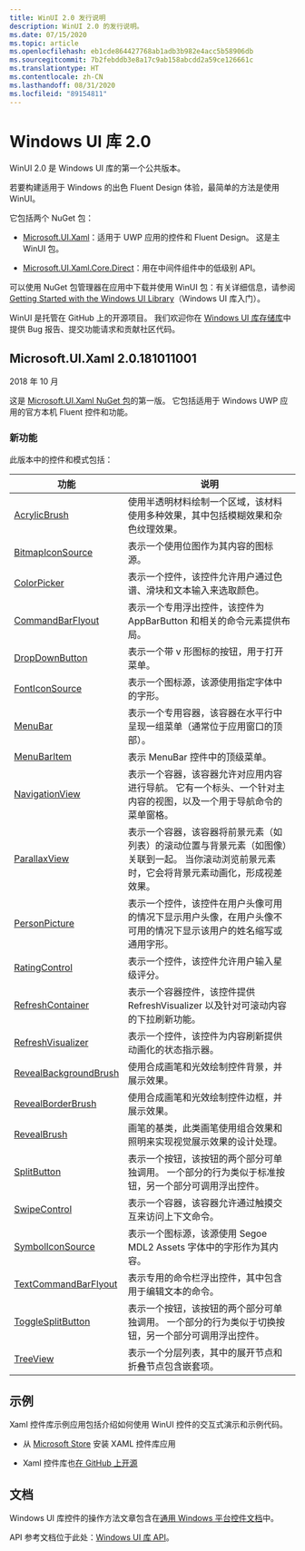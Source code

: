 ```yaml
---
title: WinUI 2.0 发行说明
description: WinUI 2.0 的发行说明。
ms.date: 07/15/2020
ms.topic: article
ms.openlocfilehash: eb1cde864427768ab1adb3b982e4acc5b58906db
ms.sourcegitcommit: 7b2febddb3e8a17c9ab158abcdd2a59ce126661c
ms.translationtype: HT
ms.contentlocale: zh-CN
ms.lasthandoff: 08/31/2020
ms.locfileid: "89154811"
---
```

# <a name="windows-ui-library-20"></a>Windows UI 库 2.0

WinUI 2.0 是 Windows UI 库的第一个公共版本。

若要构建适用于 Windows 的出色 Fluent Design 体验，最简单的方法是使用 WinUI。

它包括两个 NuGet 包：

* [Microsoft.UI.Xaml](https://www.nuget.org/packages/Microsoft.UI.Xaml)：适用于 UWP 应用的控件和 Fluent Design。 这是主 WinUI 包。

* [Microsoft.UI.Xaml.Core.Direct](https://www.nuget.org/packages/Microsoft.UI.Xaml.Core.Direct)：用在中间件组件中的低级别 API。

可以使用 NuGet 包管理器在应用中下载并使用 WinUI 包：有关详细信息，请参阅 [Getting Started with the Windows UI Library](/uwp/toolkits/winui/getting-started)（Windows UI 库入门）。

WinUI 是托管在 GitHub 上的开源项目。 我们欢迎你在 [Windows UI 库存储库](https://aka.ms/winui)中提供 Bug 报告、提交功能请求和贡献社区代码。

## <a name="microsoftuixaml-20181011001"></a>Microsoft.UI.Xaml 2.0.181011001

2018 年 10 月

这是 [Microsoft.UI.Xaml NuGet 包](https://www.nuget.org/packages/Microsoft.UI.Xaml)的第一版。 它包括适用于 Windows UWP 应用的官方本机 Fluent 控件和功能。

### <a name="new-features"></a>新功能

此版本中的控件和模式包括：

| 功能 | 说明 |
| --- | --- |
|[AcrylicBrush]( /uwp/api/microsoft.ui.xaml.media.acrylicbrush)| 使用半透明材料绘制一个区域，该材料使用多种效果，其中包括模糊效果和杂色纹理效果。|
|[BitmapIconSource]( /uwp/api/microsoft.ui.xaml.controls.bitmapiconsource)| 表示一个使用位图作为其内容的图标源。|
|[ColorPicker]( /uwp/api/microsoft.ui.xaml.controls.colorpicker)| 表示一个控件，该控件允许用户通过色谱、滑块和文本输入来选取颜色。|
|[CommandBarFlyout](/uwp/api/microsoft.ui.xaml.controls.commandbarflyout)|表示一个专用浮出控件，该控件为 AppBarButton 和相关的命令元素提供布局。|
|[DropDownButton](/uwp/api/microsoft.ui.xaml.controls.dropdownbutton)|表示一个带 v 形图标的按钮，用于打开菜单。|
|[FontIconSource](/uwp/api/microsoft.ui.xaml.controls.fonticonsource)|表示一个图标源，该源使用指定字体中的字形。|
|[MenuBar](/uwp/api/microsoft.ui.xaml.controls.menubar)|表示一个专用容器，该容器在水平行中呈现一组菜单（通常位于应用窗口的顶部）。|
|[MenuBarItem](/uwp/api/microsoft.ui.xaml.controls.menubaritem)|表示 MenuBar 控件中的顶级菜单。|
|[NavigationView](/uwp/api/microsoft.ui.xaml.controls.navigationview)|表示一个容器，该容器允许对应用内容进行导航。 它有一个标头、一个针对主内容的视图，以及一个用于导航命令的菜单窗格。|
|[ParallaxView](/uwp/api/microsoft.ui.xaml.controls.parallaxview)|表示一个容器，该容器将前景元素（如列表）的滚动位置与背景元素（如图像）关联到一起。 当你滚动浏览前景元素时，它会将背景元素动画化，形成视差效果。|
|[PersonPicture](/uwp/api/microsoft.ui.xaml.controls.personpicture)|表示一个控件，该控件在用户头像可用的情况下显示用户头像，在用户头像不可用的情况下显示该用户的姓名缩写或通用字形。|
|[RatingControl](/uwp/api/microsoft.ui.xaml.controls.ratingcontrol)|表示一个控件，该控件允许用户输入星级评分。|
|[RefreshContainer](/uwp/api/microsoft.ui.xaml.controls.refreshcontainer)|表示一个容器控件，该控件提供 RefreshVisualizer 以及针对可滚动内容的下拉刷新功能。|
|[RefreshVisualizer](/uwp/api/microsoft.ui.xaml.controls.refreshvisualizer)|表示一个控件，该控件为内容刷新提供动画化的状态指示器。|
|[RevealBackgroundBrush](/uwp/api/microsoft.ui.xaml.media.revealbackgroundbrush)|使用合成画笔和光效绘制控件背景，并展示效果。|
|[RevealBorderBrush](/uwp/api/microsoft.ui.xaml.media.revealborderbrush)|使用合成画笔和光效绘制控件边框，并展示效果。|
|[RevealBrush](/uwp/api/microsoft.ui.xaml.media.revealbrush)|画笔的基类，此类画笔使用组合效果和照明来实现视觉展示效果的设计处理。|
|[SplitButton](/uwp/api/microsoft.ui.xaml.controls.splitbutton)|表示一个按钮，该按钮的两个部分可单独调用。 一个部分的行为类似于标准按钮，另一个部分可调用浮出控件。|
|[SwipeControl](/uwp/api/microsoft.ui.xaml.controls.swipecontrol)|表示一个容器，该容器允许通过触摸交互来访问上下文命令。|
|[SymbolIconSource](/uwp/api/microsoft.ui.xaml.controls.symboliconsource)|表示一个图标源，该源使用 Segoe MDL2 Assets 字体中的字形作为其内容。|
|[TextCommandBarFlyout](/uwp/api/microsoft.ui.xaml.controls.textcommandbarflyout)|表示专用的命令栏浮出控件，其中包含用于编辑文本的命令。|
|[ToggleSplitButton](/uwp/api/microsoft.ui.xaml.controls.togglesplitbutton)|表示一个按钮，该按钮的两个部分可单独调用。 一个部分的行为类似于切换按钮，另一个部分可调用浮出控件。|
|[TreeView](/uwp/api/microsoft.ui.xaml.controls.treeview)|表示一个分层列表，其中的展开节点和折叠节点包含嵌套项。|

## <a name="examples"></a>示例

Xaml 控件库示例应用包括介绍如何使用 WinUI 控件的交互式演示和示例代码。

* 从 [Microsoft Store](
https://www.microsoft.com/p/xaml-controls-gallery/9msvh128x2zt) 安装 XAML 控件库应用

* Xaml 控件库也[在 GitHub 上开源](
https://github.com/Microsoft/Xaml-Controls-Gallery)

## <a name="documentation"></a>文档

Windows UI 库控件的操作方法文章包含在[通用 Windows 平台控件文档](/windows/uwp/design/controls-and-patterns/)中。

API 参考文档位于此处：[Windows UI 库 API](/uwp/api/overview/winui/)。